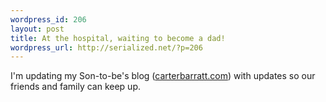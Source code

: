 ```yaml
--- 
wordpress_id: 206
layout: post
title: At the hospital, waiting to become a dad!
wordpress_url: http://serialized.net/?p=206
---
```

I'm updating my Son-to-be's blog ([carterbarratt.com](http://carterbarratt.com)) with updates so our friends and family can keep up.
